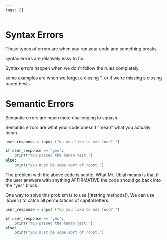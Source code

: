 ```yaml
---
tags: []
---
```



# Syntax Errors

These types of errors are when you run your code and something breaks.

syntax errors are relatively easy to fix.

Syntax errors happen when we don't follow the rules completely.

some examples are when we forget a closing ". or if we're missing a closing parenthesis.

# Semantic Errors

Semantic errors are much more challenging to squash.

Semantic errors are what your code doesn't "mean" what you 
actually mean. 



```python
user_response = input ("do you like to eat food? ")

if user_response == "yes":
	print("You passed the human test.")
else:
	print("you must be some sort of robot.")
```

The problem with the above code is subtle. What Mr. Ubial means 
is that if the user answers with anything AFFIRMATIVE the code should 
go back into the "yes" block. 

One way to solve this problem is to use [[#string methods]]. We can use .lower() to catch all permutations of capital letters.

```python
user_response = input ("do you like to eat food? ")

if user_response == "yes":
	print("You passed the human test.")
else:
	print("you must be some sort of robot.")



